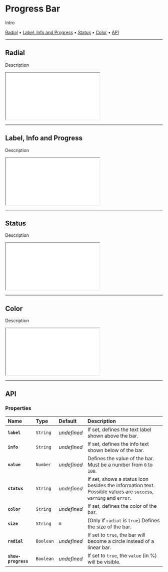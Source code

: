# Progress Bar

Intro

[Radial](components/progress-bar#radial) • [Label, Info and Progress](components/progress-bar#label,-info-and-progress) • [Status](components/progress-bar#status) • [Color](components/progress-bar#color) • [API](components/progress-bar#api)

---

## Radial

Description

<iframe src="./assets/docs/components/progress-bar/radial.html"></iframe>

---

## Label, Info and Progress

Description

<iframe src="./assets/docs/components/progress-bar/label-info-and-progress.html"></iframe>

---

## Status

Description

<iframe src="./assets/docs/components/progress-bar/status.html"></iframe>

---

## Color

Description

<iframe src="./assets/docs/components/progress-bar/color.html"></iframe>

---

## API

### Properties

| Name | Type | Default | Description |
| :-- | :-- | :-- | :-- |
| **`label`** | `String` | _undefined_ | If set, defines the text label shown above the bar. |
| **`info`** | `String` | _undefined_ | If set, defines the info text shown below of the bar. |
| **`value`** | `Number` | _undefined_ | Defines the value of the bar. Must be a number from `0` to `100`. |
| **`status`** | `String` | _undefined_ | If set, shows a status icon besides the information text. Possible values are `success`, `warning` and `error`. |
| **`color`** | `String` | _undefined_ | If set, defines the color of the bar. |
| **`size`** | `String` | `m` | (Only if `radial` is `true`) Defines the size of the bar. |
| **`radial`** | `Boolean` | _undefined_ | If set to `true`, the bar will become a circle instead of a linear bar. |
| **`show-progress`** | `Boolean` | _undefined_ | If set to `true`, the `value` (in %) will be visible. |